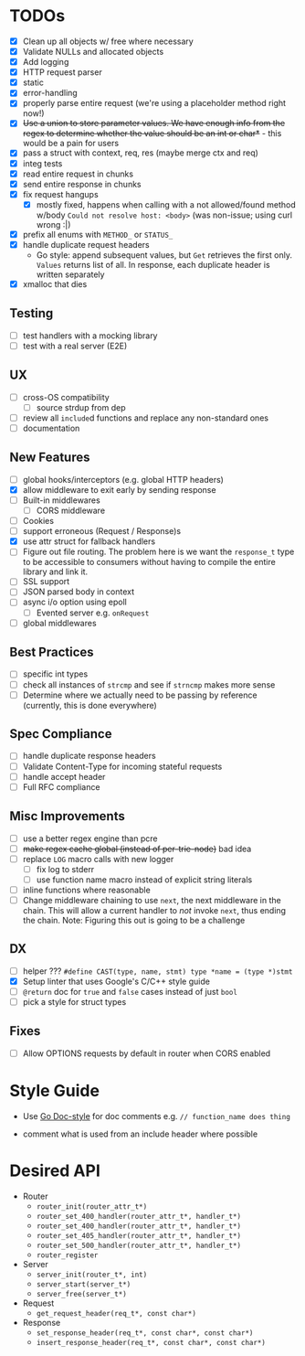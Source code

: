 # TODOs

- [x] Clean up all objects w/ free where necessary
- [x] Validate NULLs and allocated objects
- [x] Add logging
- [x] HTTP request parser
- [x] static
- [x] error-handling
- [x] properly parse entire request (we're using a placeholder method right now!)
- [x] ~~Use a union to store parameter values. We have enough info from the regex to determine whether the value should be an int or char*~~ - this would be a pain for users
- [x] pass a struct with context, req, res (maybe merge ctx and req)
- [x] integ tests
- [x] read entire request in chunks
- [x] send entire response in chunks
- [x] fix request hangups
  - [x] mostly fixed, happens when calling with a not allowed/found method w/body `Could not resolve host: <body>` (was non-issue; using curl wrong :|)
- [x] prefix all enums with `METHOD_` or `STATUS_`
- [x] handle duplicate request headers
  - Go style: append subsequent values, but `Get` retrieves the first only. `Values` returns list of all. In response, each duplicate header is written separately
- [x] xmalloc that dies

## Testing
- [ ] test handlers with a mocking library
- [ ] test with a real server (E2E)

## UX
- [ ] cross-OS compatibility
  - [ ] source strdup from dep
- [ ] review all `include`d functions and replace any non-standard ones
- [ ] documentation

## New Features
- [ ] global hooks/interceptors (e.g. global HTTP headers)
- [x] allow middleware to exit early by sending response
- [ ] Built-in middlewares
  - [ ] CORS middleware
- [ ] Cookies
- [ ] support erroneous (Request / Response)s
- [x] use attr struct for fallback handlers
- [ ] Figure out file routing. The problem here is we want the `response_t` type to be accessible to consumers without having to compile the entire library and link it.
- [ ] SSL support
- [ ] JSON parsed body in context
- [ ] async i/o option using epoll
  - [ ] Evented server e.g. `onRequest`
- [ ] global middlewares

## Best Practices
- [ ] specific int types
- [ ] check all instances of `strcmp` and see if `strncmp` makes more sense
- [ ] Determine where we actually need to be passing by reference (currently, this is done everywhere)

## Spec Compliance
- [ ] handle duplicate response headers
- [ ] Validate Content-Type for incoming stateful requests
- [ ] handle accept header
- [ ] Full RFC compliance

## Misc Improvements
- [ ] use a better regex engine than pcre
- [ ] ~~make regex cache global (instead of per-trie-node)~~ bad idea
- [ ] replace `LOG` macro calls with new logger
  - [ ] fix log to stderr
  - [ ] use function name macro instead of explicit string literals
- [ ] inline functions where reasonable
- [ ] Change middleware chaining to use `next`, the next middleware in the chain. This will allow a current handler to *not* invoke `next`, thus ending the chain. Note: Figuring this out is going to be a challenge

## DX
- [ ] helper ??? `#define CAST(type, name, stmt) type *name = (type *)stmt`
- [x] Setup linter that uses Google's C/C++ style guide
- [ ] `@return` doc for `true` and `false` cases instead of just `bool`
- [ ] pick a style for struct types

## Fixes
- [ ] Allow OPTIONS requests by default in router when CORS enabled

# Style Guide
- Use [Go Doc-style](https://tip.golang.org/doc/comment) for doc  comments e.g. `// function_name does thing`

- comment what is used from an include header where possible


# Desired API
- Router
  - `router_init(router_attr_t*)`
  - `router_set_400_handler(router_attr_t*, handler_t*)`
  - `router_set_400_handler(router_attr_t*, handler_t*)`
  - `router_set_405_handler(router_attr_t*, handler_t*)`
  - `router_set_500_handler(router_attr_t*, handler_t*)`
  - `router_register`
- Server
  - `server_init(router_t*, int)`
  - `server_start(server_t*)`
  - `server_free(server_t*)`
- Request
  - `get_request_header(req_t*, const char*)`
- Response
  - `set_response_header(req_t*, const char*, const char*)`
  - `insert_response_header(req_t*, const char*, const char*)`
